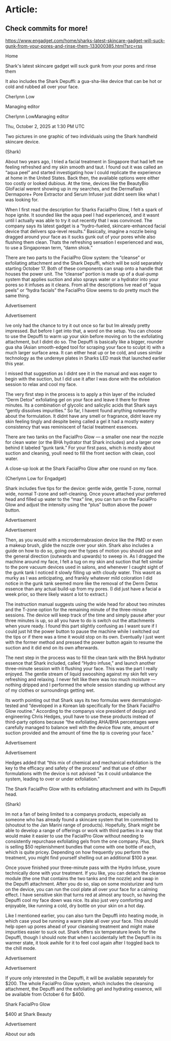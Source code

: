 # Article:

## Check commits for more!
https://www.engadget.com/home/sharks-latest-skincare-gadget-will-suck-gunk-from-your-pores-and-rinse-them-133000385.html?src=rss

Home

Shark's latest skincare gadget will suck gunk from your pores and rinse them

It also includes the Shark Depuffi: a gua-sha-like device that can be hot or cold and rubbed all over your face.

Cherlynn Low

Managing editor

Cherlynn LowManaging editor

Thu, October 2, 2025 at 1:30 PM UTC

Two pictures in one graphic of two individuals using the Shark handheld skincare device.

(Shark)

About two years ago, I tried a facial treatment in Singapore that had left me feeling refreshed and my skin smooth and taut. I found out it was called an “aqua peel” and started investigating how I could replicate the experience at home in the United States. Back then, the available options were either too costly or looked dubious. At the time, devices like the BeautyBio GloFacial werent showing up in my searches, and the Dermaflash Dermapore+ Pore Extractor and Serum Infuser just didnt seem like what I was looking for.

When I first read the description for Sharks FacialPro Glow, I felt a spark of hope ignite. It sounded like the aqua peel I had experienced, and it wasnt until I actually was able to try it out recently that I was convinced. The company says its latest gadget is a “hydro-fueled, skincare-enhanced facial device that delivers spa-level results.” Basically, imagine a nozzle being dragged around your face as it sucks gunk out of your pores while also flushing them clean. Thats the refreshing sensation I experienced and was, to use a Singaporean term, “damn shiok.”

There are two parts to the FacialPro Glow system: the “cleanse” or exfoliating attachment and the Shark Depuffi, which will be sold separately starting October 17. Both of these components can snap onto a handle that houses the power unit. The “cleanse” portion is made up of a dual-pump system that applies suction and also sprays water or a hydrator into your pores so it infuses as it cleans. From all the descriptions Ive read of “aqua peels” or “hydra facials” the FacialPro Glow seems to do pretty much the same thing.

Advertisement

Advertisement

Ive only had the chance to try it out once so far but Im already pretty impressed. But before I get into that, a word on the setup. You can choose to use the Depuffi to warm up your skin before moving on to the exfoliating attachment, but I didnt do so. The Depuffi is basically like a bigger, rounder gua sha (Asian smooth-edged tool for scraping your face to sculpt it) with a much larger surface area. It can either heat up or be cold, and uses similar technology as the undereye plates in Sharks LED mask that launched earlier this year.

I missed that suggestion as I didnt see it in the manual and was eager to begin with the suction, but I did use it after I was done with the exfoliation session to relax and cool my face.

The very first step in the process is to apply a thin layer of the included “Derm Detox” exfoliating gel on your face and leave it there for three minutes. Its a combination of glycolic and salicylic acids that Shark says “gently dissolves impurities.” So far, I havent found anything noteworthy about the formulation. It didnt have any smell or fragrance, didnt leave my skin feeling tingly and despite being called a gel it had a mostly watery consistency that was reminiscent of facial treatment essences.

There are two tanks on the FacialPro Glow — a smaller one near the nozzle for clean water (or the BHA hydrator that Shark includes) and a larger one behind it labeled “gunk tank.” For your first pass, which is mostly about suction and cleaning, youll need to fill the front section with clean, cool water.

A close-up look at the Shark FacialPro Glow after one round on my face.

(Cherlynn Low for Engadget)

Shark includes five tips for the device: gentle wide, gentle T-zone, normal wide, normal T-zone and self-cleaning. Once youve attached your preferred head and filled up water to the “max” line, you can turn on the FacialPro Glow and adjust the intensity using the “plus” button above the power button.

Advertisement

Advertisement

Then, as you would with a microdermabrasion device like the PMD or even a makeup brush, glide the nozzle over your skin. Shark also includes a guide on how to do so, going over the types of motion you should use and the general direction (outwards and upwards) to sweep in. As I dragged the machine around my face, I felt a tug on my skin and suction that felt similar to the pore vacuum devices used in salons, and whenever I caught sight of the gunk tank I noticed it slowly filling up with cloudy water. This wasnt as murky as I was anticipating, and frankly whatever mild coloration I did notice in the gunk tank seemed more like the removal of the Derm Detox essence than any actual build-up from my pores. (I did just have a facial a week prior, so there likely wasnt a lot to extract.)

The instruction manual suggests using the wide head for about two minutes and the T-zone option for the remaining minute of the three-minute sessions. The device will keep track of the time and simply pause after your three minutes is up, so all you have to do is switch out the attachments when youre ready. I found this part slightly confusing as I wasnt sure if I could just hit the power button to pause the machine while I switched out the tips or if there was a time it would stop on its own. Eventually I just went with the former method and pressed the power button again to resume the suction and it did end on its own afterwards.

The next step in the process was to fill the clean tank with the BHA hydrator essence that Shark included, called “Hydro infuse,” and launch another three-minute session with it flushing your face. This was the part I really enjoyed. The gentle stream of liquid swooshing against my skin felt very refreshing and relaxing. I never felt like there was too much moisture — nothing dripped and I performed the whole session standing up without any of my clothes or surroundings getting wet.

Its worth pointing out that Shark says its two formulas were dermatologist-tested and “developed in a Korean lab specifically for the Shark FacialPro Glow routine.” According to the companys vice president of design and engineering Chris Hedges, youll have to use these products instead of third-party options because “the exfoliating AHA/BHA percentages were carefully managed to balance well with the device flow rate, amount of suction provided and the amount of time the tip is covering your face.”

Advertisement

Advertisement

Hedges added that “this mix of chemical and mechanical exfoliation is the key to the efficacy and safety of the process” and that use of other formulations with the device is not advised “as it could unbalance the system, leading to over or under exfoliation.”

The Shark FacialPro Glow with its exfoliating attachment and with its Depuffi head.

(Shark)

Im not a fan of being limited to a companys products, especially as someone who has already found a skincare system that Im committed to (shoutout to the Jan Marini range of products). Hopefully, Shark might be able to develop a range of offerings or work with third parties in a way that would make it easier to use the FacialPro Glow without needing to consistently repurchase exfoliating gels from the one company. Plus, Shark is selling $50 replenishment bundles that come with one bottle of each, which is quite pricey. Depending on how frequently you perform the treatment, you might find yourself shelling out an additional $100 a year.

Once youve finished your three-minute pass with the Hydro Infuse, youre technically done with your treatment. If you like, you can detach the cleanse module (the one that contains the two tanks and the nozzle) and swap in the Depuffi attachment. After you do so, slap on some moisturizer and turn on the device, you can run the cool plate all over your face for a calming effect. I have sensitive skin that turns red at almost any touch, so having the Depuffi cool my face down was nice. Its also just very comforting and enjoyable, like running a cold, dry bottle on your skin on a hot day.

Like I mentioned earlier, you can also turn the Depuffi into heating mode, in which case youd be running a warm plate all over your face. This should help open up pores ahead of your cleansing treatment and might make impurities easier to suck out. Shark offers six temperature levels for the Depuffi, though I should note that when I accidentally left the Depuffi in its warmer state, it took awhile for it to feel cool again after I toggled back to the chill mode.

Advertisement

Advertisement

If youre only interested in the Depuffi, it will be available separately for $200. The whole FacialPro Glow system, which includes the cleansing attachment, the Depuffi and the exfoliating gel and hydrating essence, will be available from October 6 for $400.

Shark FacialPro Glow

$400 at Shark Beauty

Advertisement

About our ads